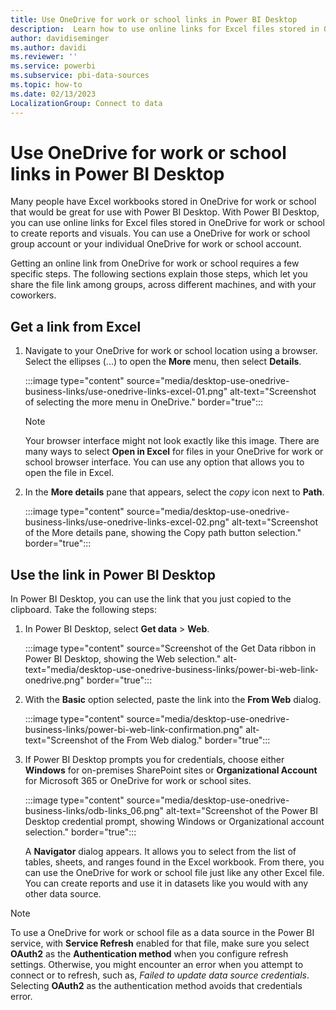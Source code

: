 ```yaml
---
title: Use OneDrive for work or school links in Power BI Desktop
description:  Learn how to use online links for Excel files stored in OneDrive for work or school to create reports and visuals Power BI Desktop.
author: davidiseminger
ms.author: davidi
ms.reviewer: ''
ms.service: powerbi
ms.subservice: pbi-data-sources
ms.topic: how-to
ms.date: 02/13/2023
LocalizationGroup: Connect to data
---
```

# Use OneDrive for work or school links in Power BI Desktop

Many people have Excel workbooks stored in OneDrive for work or school that would be great for use with Power BI Desktop. With Power BI Desktop, you can use online links for Excel files stored in OneDrive for work or school to create reports and visuals. You can use a OneDrive for work or school group account or your individual OneDrive for work or school account.

Getting an online link from OneDrive for work or school requires a few specific steps. The following sections explain those steps, which let you share the file link among groups, across different machines, and with your coworkers.

## Get a link from Excel

1. Navigate to your OneDrive for work or school location using a browser. Select the ellipses (...) to open the **More** menu, then select **Details**.

   :::image type="content" source="media/desktop-use-onedrive-business-links/use-onedrive-links-excel-01.png" alt-text="Screenshot of selecting the more menu in OneDrive." border="true":::

   > [!NOTE]
   > Your browser interface might not look exactly like this image. There are many ways to select **Open in Excel** for files in your OneDrive for work or school browser interface. You can use any option that allows you to open the file in Excel.

1. In the **More details** pane that appears, select the *copy* icon next to **Path**.

   :::image type="content" source="media/desktop-use-onedrive-business-links/use-onedrive-links-excel-02.png" alt-text="Screenshot of the More details pane, showing the Copy path button selection." border="true":::

## Use the link in Power BI Desktop

In Power BI Desktop, you can use the link that you just copied to the clipboard. Take the following steps:

1. In Power BI Desktop, select **Get data** > **Web**.

   :::image type="content" source="Screenshot of the Get Data ribbon in Power BI Desktop, showing the Web selection." alt-text="media/desktop-use-onedrive-business-links/power-bi-web-link-onedrive.png" border="true":::

1. With the **Basic** option selected, paste the link into the **From Web** dialog.

   :::image type="content" source="media/desktop-use-onedrive-business-links/power-bi-web-link-confirmation.png" alt-text="Screenshot of the From Web dialog." border="true":::

1. If Power BI Desktop prompts you for credentials, choose either **Windows** for on-premises SharePoint sites or **Organizational Account** for Microsoft 365 or OneDrive for work or school sites.

   :::image type="content" source="media/desktop-use-onedrive-business-links/odb-links_06.png" alt-text="Screenshot of the Power BI Desktop credential prompt, showing Windows or Organizational account selection." border="true":::

   A **Navigator** dialog appears. It allows you to select from the list of tables, sheets, and ranges found in the Excel workbook. From there, you can use the OneDrive for work or school file just like any other Excel file. You can create reports and use it in datasets like you would with any other data source.

> [!NOTE]
> To use a OneDrive for work or school file as a data source in the Power BI service, with **Service Refresh** enabled for that file, make sure you select **OAuth2** as the **Authentication method** when you configure refresh settings. Otherwise, you might encounter an error when you attempt to connect or to refresh, such as, *Failed to update data source credentials*. Selecting **OAuth2** as the authentication method avoids that credentials error.
